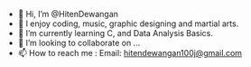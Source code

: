 - 👋 Hi, I’m @HitenDewangan
- 👀 I enjoy coding, music, graphic designing and martial arts.
- 🌱 I’m currently learning C, and Data Analysis Basics.
- 💞️ I’m looking to collaborate on ...
- 📫 How to reach me : Email: hitendewangan100j@gmail.com

<!---
HitenDewangan/HitenDewangan is a ✨ special ✨ repository because its `README.md` (this file) appears on your GitHub profile.
You can click the Preview link to take a look at your changes.
--->
